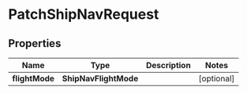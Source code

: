 

# PatchShipNavRequest


## Properties

| Name | Type | Description | Notes |
|------------ | ------------- | ------------- | -------------|
|**flightMode** | **ShipNavFlightMode** |  |  [optional] |



